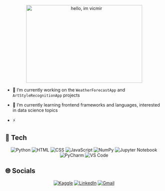 <!-- ## Hi there 👋 -->

<!--
**vicmir/vicmir** is a ✨ _special_ ✨ repository because its `README.md` (this file) appears on your GitHub profile.
-->
<p align="center">
  <img width="371" height="249" alt="hello, im vicmir" src="https://github.com/user-attachments/assets/9a5ba6d7-e18c-4560-a130-0511693d14d1" />
</p>

<!--
Here are some ideas to get you started:
-->

- 🔭 I’m currently working on the `WeatherForecastApp` and `ArtStyleRecognitionApp` projects

- 🌱 I’m currently learning frontend frameworks and languages, interested in data science topics

- ⚡ 

<!--
- 👯 I’m looking to collaborate on ...
- 🤔 I’m looking for help with ...
- 💬 Ask me about ...
- 📫 How to reach me: ...
- 😄 Pronouns: ...
- ⚡ Fun fact: ...
-->

## 👾 Tech

<p align="center">
  <!-- Programming Languages -->
  <img src="https://img.icons8.com/color/62/000000/python.png" alt="Python" title="Python"/>
  <img src="https://img.icons8.com/color/62/000000/html-5--v1.png" alt="HTML" title="HTML"/>
  <img src="https://img.icons8.com/color/62/000000/css3.png" alt="CSS" title="CSS"/>
  <img src="https://img.icons8.com/color/62/000000/javascript--v1.png" alt="JavaScript" title="JavaScript"/>

  <!-- Backend 
  <img src="https://img.icons8.com/fluency/82/fastapi.png" alt="FastAPI" title="FastAPI"/>
  <img src="https://img.icons8.com/external-tal-revivo-color-tal-revivo/82/external-uvicorn-an-asgi-web-server-implementation-for-python-logo-color-tal-revivo.png" alt="Uvicorn" title="Uvicorn"/> -->

  <!-- Cloud 
  <img src="https://img.icons8.com/color/82/000000/microsoft-azure.png" alt="Microsoft Azure" title="Microsoft Azure"/> -->

  <!-- Data Science -->
  <!--
  <img src="https://img.icons8.com/external-soft-fill-juicy-fish/82/external-pandas-a-software-library-written-for-the-python-programming-language-logo-soft-fill-juicy-fish.png" alt="Pandas" title="Pandas"/> -->
  <img src="https://img.icons8.com/color/62/000000/numpy.png" alt="NumPy" title="NumPy"/>
  <!--
  <img src="https://img.icons8.com/external-tal-revivo-color-tal-revivo/82/external-scikit-learn-a-python-module-integrating-a-wide-range-of-state-of-the-art-machine-learning-logo-color-tal-revivo.png" alt="scikit-learn" title="scikit-learn"/> -->
  <img src="https://img.icons8.com/fluency/62/jupyter.png" alt="Jupyter Notebook" title="Jupyter Notebook"/>

  <!-- IDEs -->
  <img src="https://img.icons8.com/color/62/pycharm.png" alt="PyCharm" title="PyCharm"/>
  <img src="https://img.icons8.com/color/62/visual-studio-code-2019.png" alt="VS Code" title="Visual Studio Code"/>
</p>

## 🌐 Socials

<p align="center"> 
  <a href="https://www.kaggle.com/victmir" title="Kaggle"><img src="https://img.shields.io/badge/Kaggle-20BEFF?style=for-the-badge&logo=kaggle&logoColor=white" alt="Kaggle"></a> 
  <a href="https://www.linkedin.com/in/viktoriia-mirochnyk-82693a284/" title="LinkedIn"><img src="https://custom-icon-badges.demolab.com/badge/LinkedIn-0A66C2?logo=linkedin-white&logoColor=fff&style=for-the-badge" alt="LinkedIn"></a> 
  <a href="mailto:viktoriiamirochnyk@gmail.com" title="Gmail"><img src="https://img.shields.io/badge/Gmail-D14836?style=for-the-badge&logo=gmail&logoColor=white" alt="Gmail"></a> 
</p>
